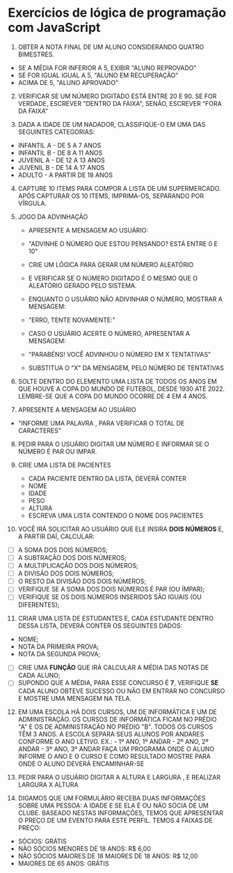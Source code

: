 # Exercícios de lógica de programação com JavaScript

1. OBTER A NOTA FINAL DE UM ALUNO CONSIDERANDO QUATRO BIMESTRES.

- SE A MÉDIA FOR INFERIOR A 5, EXIBIR "ALUNO REPROVADO"
- SE FOR IGUAL IGUAL A 5, "ALUNO EM RECUPERAÇÃO"
- ACIMA DE 5, "ALUNO APROVADO"

2. VERIFICAR SE UM NÚMERO DIGITADO ESTÁ ENTRE 20 E 90. SE FOR VERDADE, ESCREVER "DENTRO DA FAIXA", SENÃO, ESCREVER "FORA DA FAIXA"

3. DADA A IDADE DE UM NADADOR, CLASSIFIQUE-O EM UMA DAS SEGUINTES CATEGORIAS:

- INFANTIL A - DE 5 A 7 ANOS
- INFANTIL B - DE 8 A 11 ANOS
- JUVENIL A - DE 12 A 13 ANOS
- JUVENIL B - DE 14 A 17 ANOS
- ADULTO - A PARTIR DE 18 ANOS

4. CAPTURE 10 ITEMS PARA COMPOR A LISTA DE UM SUPERMERCADO. APÓS CAPTURAR OS 10 ITEMS, IMPRIMA-OS, SEPARANDO POR VÍRGULA.

5. JOGO DA ADVINHAÇÃO

   - APRESENTE A MENSAGEM AO USUÁRIO:
   - "ADVINHE O NÚMERO QUE ESTOU PENSANDO? ESTÁ ENTRE 0 E 10"

   - CRIE UM LÓGICA PARA GERAR UM NÚMERO ALEATÓRIO
   - E VERIFICAR SE O NÚMERO DIGITADO É O MESMO QUE O ALEATÓRIO GERADO PELO SISTEMA.

   - ENQUANTO O USUÁRIO NÃO ADIVINHAR O NÚMERO, MOSTRAR A MENSAGEM:
   - "ERRO, TENTE NOVAMENTE:"

   - CASO O USUÁRIO ACERTE O NÚMERO, APRESENTAR A MENSAGEM:
   - "PARABÉNS! VOCÊ ADVINHOU O NÚMERO EM X TENTATIVAS"

   - SUBSTITUA O "X" DA MENSAGEM, PELO NÚMERO DE TENTATIVAS

6. SOLTE DENTRO DO ELEMENTO UMA LISTA DE TODOS OS ANOS EM QUE HOUVE A COPA DO MUNDO DE FUTEBOL, DESDE 1930 ATÉ 2022. LEMBRE-SE QUE A COPA DO MUNDO OCORRE DE 4 EM 4 ANOS.

7. APRESENTE A MENSAGEM AO USUÁRIO

- "INFORME UMA PALAVRA , PARA VERIFICAR O TOTAL DE CARACTERES"

8. PEDIR PARA O USUÁRIO DIGITAR UM NÚMERO E INFORMAR SE O NÚMERO É PAR OU IMPAR.

9. CRIE UMA LISTA DE PACIENTES

   - CADA PACIENTE DENTRO DA LISTA, DEVERÁ CONTER
   - NOME
   - IDADE
   - PESO
   - ALTURA
   - ESCREVA UMA LISTA CONTENDO O NOME DOS PACIENTES

10. VOCÊ IRÁ SOLICITAR AO USUÁRIO QUE ELE INSIRA **DOIS NÚMEROS** E, A PARTIR DAÍ, CALCULAR:

- [ ] A SOMA DOS DOIS NÚMEROS;
- [ ] A SUBTRAÇÃO DOS DOIS NÚMEROS;
- [ ] A MULTIPLICAÇÃO DOS DOIS NÚMEROS;
- [ ] A DIVISÃO DOS DOIS NÚMEROS;
- [ ] O RESTO DA DIVISÃO DOS DOIS NÚMEROS;
- [ ] VERIFIQUE SE A SOMA DOS DOIS NÚMEROS É PAR (OU ÍMPAR);
- [ ] VERIFIQUE SE OS DOIS NÚMEROS INSERIDOS SÃO IGUAIS (OU DIFERENTES);

11. CRIAR UMA LISTA DE ESTUDANTES E, CADA ESTUDANTE DENTRO DESSA LISTA, DEVERÁ CONTER OS SEGUINTES DADOS:

- NOME;
- NOTA DA PRIMEIRA PROVA;
- NOTA DA SEGUNDA PROVA;

- [ ] CRIE UMA **FUNÇÃO** QUE IRÁ CALCULAR A MÉDIA DAS NOTAS DE CADA ALUNO;
- [ ] SUPONDO QUE A MÉDIA, PARA ESSE CONCURSO É **7**, VERIFIQUE **SE** CADA ALUNO OBTEVE SUCESSO OU NÃO EM ENTRAR NO CONCURSO E MOSTRE UMA MENSAGEM NA TELA.

12. EM UMA ESCOLA HÁ DOIS CURSOS, UM DE INFORMÁTICA E UM DE ADMINISTRAÇÃO. OS CURSOS DE INFORMÁTICA FICAM NO PRÉDIO "A" E OS DE ADMINISTRAÇÃO NO PRÉDIO "B". TODOS OS CURSOS TÊM 3 ANOS.
    A ESCOLA SEPARA SEUS ALUNOS POR ANDARES CONFORME O ANO LETIVO.
    EX.: - 1º ANO, 1º ANDAR - 2º ANO, 2º ANDAR - 3º ANO, 3º ANDAR
    FAÇA UM PROGRAMA ONDE O ALUNO INFORME O ANO E O CURSO E COMO RESULTADO MOSTRE PARA ONDE O ALUNO DEVERÁ ENCAMINHAR-SE

13. PEDIR PARA O USUÁRIO DIGITAR A ALTURA E LARGURA , E REALIZAR LARGURA X ALTURA

14. DIGAMOS QUE UM FORMULÁRIO RECEBA DUAS INFORMAÇÕES SOBRE UMA PESSOA: A IDADE E SE ELA É OU NÃO SÓCIA DE UM CLUBE. BASEADO NESTAS INFORMAÇÕES, TEMOS QUE APRESENTAR O PREÇO DE UM EVENTO PARA ESTE PERFIL. TEMOS 4 FAIXAS DE PREÇO:

- SÓCIOS: GRÁTIS
- NÃO SÓCIOS MENORES DE 18 ANOS: R$ 6,00
- NÃO SÓCIOS MAIORES DE 18 MAIORES DE 18 ANOS: R$ 12,00
- MAIORES DE 65 ANOS: GRÁTIS